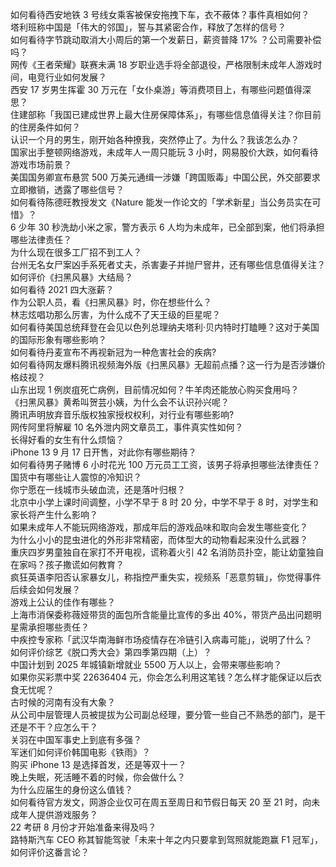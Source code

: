 如何看待西安地铁 3 号线女乘客被保安拖拽下车，衣不蔽体？事件真相如何？  
塔利班称中国是「伟大的邻国」，誓与其紧密合作，释放了怎样的信号？  
如何看待字节跳动取消大小周后的第一个发薪日，薪资普降 17% ？公司需要补偿吗？  
网传《王者荣耀》联赛未满 18 岁职业选手将全部退役，严格限制未成年人游戏时间，电竞行业如何发展？  
西安 17 岁男生挥霍 30 万元在「女仆桌游」等消费项目上，有哪些问题值得深思？  
住建部称「我国已建成世界上最大住房保障体系」，有哪些信息值得关注？你目前的住房条件如何？  
认识一个月的男生，刚开始各种撩我，突然停止了。为什么？我该怎么办？  
国家出手整顿网络游戏，未成年人一周只能玩 3 小时，网易股价大跌，如何看待游戏市场前景？  
美国国务卿宣布悬赏 500 万美元通缉一涉嫌「跨国贩毒」中国公民，外交部要求立即撤销，透露了哪些信号？  
如何看待陈德旺教授发文《Nature 能发一作论文的「学术新星」当公务员实在可惜》？  
6 少年 30 秒洗劫小米之家，警方表示 6 人均为未成年，已全部到案，他们将承担哪些法律责任？  
为什么现在很多工厂招不到工人？  
台州无名女尸案凶手系死者丈夫，杀害妻子并抛尸窨井，还有哪些信息值得关注？  
如何评价《扫黑风暴》大结局？  
如何看待 2021 四大涨薪？  
作为公职人员，看《扫黑风暴》时，你在想些什么？  
林志炫唱功那么厉害，为什么成不了天王级的巨星呢？  
如何看待美国总统拜登在会见以色列总理纳夫塔利·贝内特时打瞌睡？这对于美国的国际形象有哪些影响？  
如何看待丹麦宣布不再视新冠为一种危害社会的疾病?  
如何看待网友爆料腾讯视频海外版《扫黑风暴》无超前点播？这一行为是否涉嫌价格歧视？  
山东出现 1 例炭疽死亡病例，目前情况如何？牛羊肉还能放心购买食用吗？  
《扫黑风暴》黄希叫贺芸小姨，为什么会不认识孙兴呢？  
腾讯声明放弃音乐版权独家授权权利，对行业有哪些影响?  
网传阿里将解雇 10 名外泄内网文章员工，事件真实性如何？  
长得好看的女生有什么烦恼？  
iPhone 13 9 月 17 日开售，对此你有哪些期待？  
如何看待男子赌博 6 小时花光 100 万元员工工资，该男子将承担哪些法律责任？  
国货中有哪些让人震惊的冷知识？  
你宁愿在一线城市头破血流，还是落叶归根？  
北京中小学上课时间调整，小学不早于 8 时 20 分，中学不早于 8 时，对学生和家长将产生什么影响？  
如果未成年人不能玩网络游戏，那成年后的游戏品味和取向会发生哪些变化？  
为什么小小的昆虫进化的外形非常精密，而体型大的动物看起来没什么武器？  
重庆四岁男童独自在家打不开电视，谎称着火引 42 名消防员扑空，能让幼童独自在家吗？孩子撒谎如何教育？  
疯狂英语李阳否认家暴女儿，称指控严重失实，视频系「恶意剪辑」，你觉得事件后续会如何发展？  
游戏上公认的佳作有哪些？  
上海市消保委称薇娅带货的面包所含能量比宣传的多出 40%，带货产品出问题明星需承担哪些责任？  
中疾控专家称「武汉华南海鲜市场疫情存在冷链引入病毒可能」，说明了什么？  
如何评价综艺《脱口秀大会》第四季第四期（上）？  
中国计划到 2025 年城镇新增就业 5500 万人以上，会带来哪些影响？  
如果你买彩票中奖 22636404 元，你会怎么利用这笔钱？怎么样才能保证以后衣食无忧呢？  
古时候的河南有没有大象？  
从公司中层管理人员被提拔为公司副总经理，要分管一些自己不熟悉的部门，是干还是不干？应怎么干？  
关羽在中国军事史上到底有多强？  
军迷们如何评价韩国电影《铁雨》？  
购买 iPhone 13 是选择首发，还是等双十一？  
晚上失眠，死活睡不着的时候，你会做什么？  
为什么应届生的身份这么值钱？  
如何看待官方发文，网游企业仅可在周五至周日和节假日每天 20 至 21 时，向未成年人提供游戏服务？  
22 考研 8 月份才开始准备来得及吗？  
路特斯汽车 CEO 称其智能驾驶「未来十年之内只要拿到驾照就能跑赢 F1 冠军」，如何评价这番言论？  
